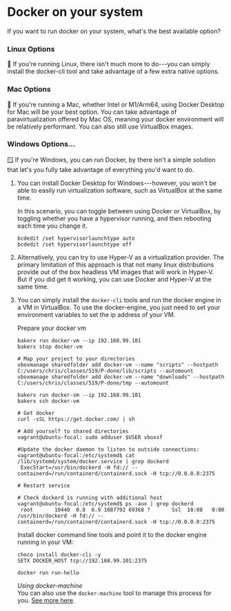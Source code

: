 # Docker on your system

If you want to run docker on your system, what's the best available option?

### Linux Options

🐧 If you're running Linux, there isn't much more to do---you can simply install the docker-cli tool and take advantage of a few extra native options.

### Mac Options

🍏 If you're running a Mac, whether Intel or M1/Arm64, using Docker Desktop for Mac will be your best option. You can take advantage of paravirtualization offered by Mac OS, meaning your docker environment will be relatively performant. You can also still use VirtualBox images.

### Windows Options...

🪟 If you're Windows, you can run Docker, by there isn't a simple solution that let's you fully take advantage of everything you'd want to do.


1. You can install Docker Desktop for Windows---however, you won't be able to easily run virtualization software, such as VirtualBox at the same time.

   In this scenario, you can toggle between using Docker or VirtualBox, by toggling whether you have a hypervisor running, and then rebooting each time you change it.
   
   ```
   bcdedit /set hypervisorlaunchtype auto
   bcdedit /set hypervisorlaunchtype off
   ```

2. Alternatively, you can try to use Hyper-V as a virtualization provider. The primary limitation of this approach is that not many linux distributions provide out of the box headless VM images that will work in Hyper-V. But if you did get it working, you can use Docker and Hyper-V at the same time.

3. You can simply install the `docker-cli` tools and run the docker engine in a VM in VirtualBox. To use the docker-engine, you just need to set your environment variables to set the ip address of your VM.

   Prepare your docker vm
   
   ```
   bakerx run docker-vm --ip 192.168.99.101
   bakerx stop docker-vm

   # Map your project to your directories
   vboxmanage sharedfolder add docker-vm --name "scripts" --hostpath C:/users/chris/classes/519/P-done/lib/scripts --automount
   vboxmanage sharedfolder add docker-vm --name "downloads" --hostpath C:/users/chris/classes/519/P-done/tmp --automount
   
   bakerx run docker-vm --ip 192.168.99.101
   bakerx ssh docker-vm

   # Get docker
   curl -sSL https://get.docker.com/ | sh

   # Add yourself to shared directories
   vagrant@ubuntu-focal: sudo adduser $USER vboxsf

   #Update the docker daemon to listen to outside connections:
   vagrant@ubuntu-focal:/etc/systemd$ cat /lib/systemd/system/docker.service | grep dockerd
    ExecStart=/usr/bin/dockerd -H fd:// --containerd=/run/containerd/containerd.sock -H tcp://0.0.0.0:2375
    
   # Restart service 
 
   # Check dockerd is running with additional host
   vagrant@ubuntu-focal:/etc/systemd$ ps -aux | grep dockerd
    root       10440  0.8  6.9 1087792 69368 ?       Ssl  18:08   0:00 /usr/bin/dockerd -H fd:// --containerd=/run/containerd/containerd.sock -H tcp://0.0.0.0:2375
   ```

   Install docker command line tools and point it to the docker engine running in your VM:
   ```
   choco install docker-cli -y
   SETX DOCKER_HOST tcp://192.168.99.101:2375
   
   docker run run-hello
   ```
  
   *Using docker-machine*  
   You can also use the `docker-machine` tool to manage this process for you. [See more here](https://github.com/ottomatica/docable-notebooks/blob/master/docs/examples/advanced/installs/docker-engine.md).
